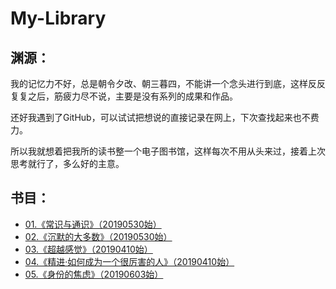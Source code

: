 # My-Library

## 渊源：

我的记忆力不好，总是朝令夕改、朝三暮四，不能讲一个念头进行到底，这样反反复复之后，筋疲力尽不说，主要是没有系列的成果和作品。

还好我遇到了GitHub，可以试试把想说的直接记录在网上，下次查找起来也不费力。

所以我就想着把我所的读书整一个电子图书馆，这样每次不用从头来过，接着上次思考就行了，多么好的主意。

## 书目：

- [01.《常识与通识》（20190530始）](ch01.《常识与通识》.md)
- [02.《沉默的大多数》（20190530始）](ch02.《沉默的大多数》.md)
- [03.《超越感觉》（20190410始）](ch03.《超越感觉》.md)
- [04.《精进·如何成为一个很厉害的人》（20190410始）](ch04.《精进·如何成为一个很厉害的人》.md)
- [05.《身份的焦虑》（20190603始）](ch05.《身份的焦虑》.md)
